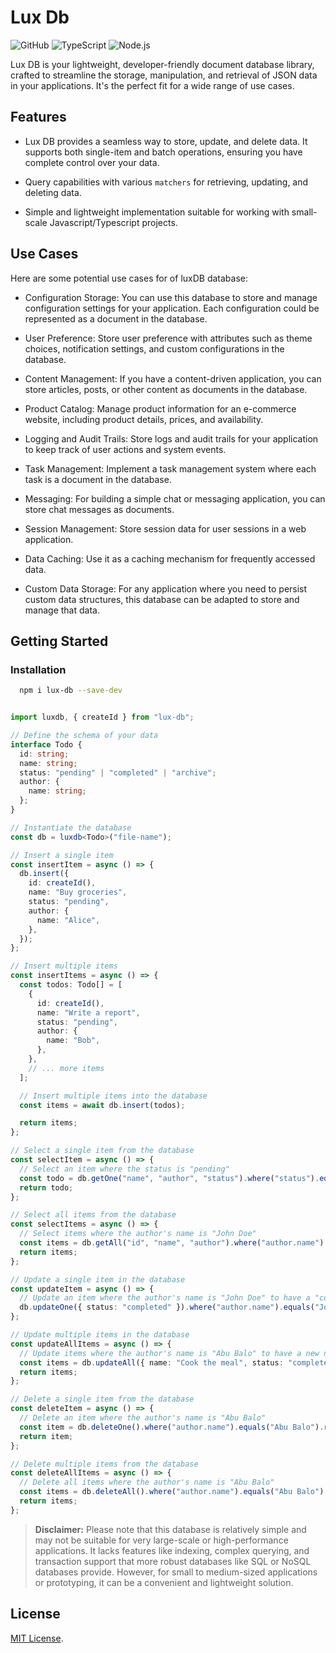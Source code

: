 # Lux Db

![GitHub](https://img.shields.io/github/license/abubalo/json-database)
![TypeScript](https://img.shields.io/badge/TypeScript-5.2.2-blue)
![Node.js](https://img.shields.io/badge/Node.js-18-yellow)

Lux DB is your lightweight, developer-friendly document database library, crafted to streamline the storage, manipulation, and retrieval of JSON data in your applications. It's the perfect fit for a wide range of use cases.

## Features

- Lux DB provides a seamless way to store, update, and delete data. It supports both single-item and batch operations, ensuring you have complete control over your data.

- Query capabilities with various `matchers` for retrieving, updating, and deleting data.

- Simple and lightweight implementation suitable for working with small-scale Javascript/Typescript projects.

## Use Cases
Here are some potential use cases for of luxDB database:

- Configuration Storage: You can use this database to store and manage configuration settings for your application. Each configuration could be represented as a document in the database.

- User Preference: Store user preference with attributes such as theme choices, notification settings, and custom configurations in the database.

- Content Management: If you have a content-driven application, you can store articles, posts, or other content as documents in the database.

- Product Catalog: Manage product information for an e-commerce website, including product details, prices, and availability.

- Logging and Audit Trails: Store logs and audit trails for your application to keep track of user actions and system events.

- Task Management: Implement a task management system where each task is a document in the database.

- Messaging: For building a simple chat or messaging application, you can store chat messages as documents.

- Session Management: Store session data for user sessions in a web application.

- Data Caching: Use it as a caching mechanism for frequently accessed data.

- Custom Data Storage: For any application where you need to persist custom data structures, this database can be adapted to store and manage that data.





## Getting Started

### Installation

```bash
  npm i lux-db --save-dev
```

```ts filename="index.ts"

import luxdb, { createId } from "lux-db";

// Define the schema of your data
interface Todo {
  id: string;
  name: string;
  status: "pending" | "completed" | "archive";
  author: {
    name: string;
  };
}

// Instantiate the database
const db = luxdb<Todo>("file-name");

// Insert a single item
const insertItem = async () => {
  db.insert({
    id: createId(),
    name: "Buy groceries",
    status: "pending",
    author: {
      name: "Alice",
    },
  });
};

// Insert multiple items
const insertItems = async () => {
  const todos: Todo[] = [
    {
      id: createId(),
      name: "Write a report",
      status: "pending",
      author: {
        name: "Bob",
      },
    },
    // ... more items
  ];

  // Insert multiple items into the database
  const items = await db.insert(todos);

  return items;
};

// Select a single item from the database
const selectItem = async () => {
  // Select an item where the status is "pending"
  const todo = db.getOne("name", "author", "status").where("status").equals("pending").run();
  return todo;
};

// Select all items from the database
const selectItems = async () => {
  // Select items where the author's name is "John Doe"
  const items = db.getAll("id", "name", "author").where("author.name").equals("John Doe").run();
  return items;
};

// Update a single item in the database
const updateItem = async () => {
  // Update an item where the author's name is "John Doe" to have a "completed" status
  db.updateOne({ status: "completed" }).where("author.name").equals("John Doe").run();
};

// Update multiple items in the database
const updateAllItems = async () => {
  // Update items where the author's name is "Abu Balo" to have a new name and status
  const items = db.updateAll({ name: "Cook the meal", status: "completed" }).where("author.name").equals("Abu Balo").run();
  return items;
};

// Delete a single item from the database
const deleteItem = async () => {
  // Delete an item where the author's name is "Abu Balo"
  const item = db.deleteOne().where("author.name").equals("Abu Balo").run();
  return item;
};

// Delete multiple items from the database
const deleteAllItems = async () => {
  // Delete all items where the author's name is "Abu Balo"
  const items = db.deleteAll().where("author.name").equals("Abu Balo").run();
  return items;
};

```

<!-- Run `npx run luxdb filename` in the terminal to execute your query -->



> **Disclaimer:** Please note that this database is relatively simple and may not be suitable for very large-scale or high-performance applications. It lacks features like indexing, complex querying, and transaction support that more robust databases like SQL or NoSQL databases provide. However, for small to medium-sized applications or prototyping, it can be a convenient and lightweight solution.

## License
[MIT License](/LICENSE).
